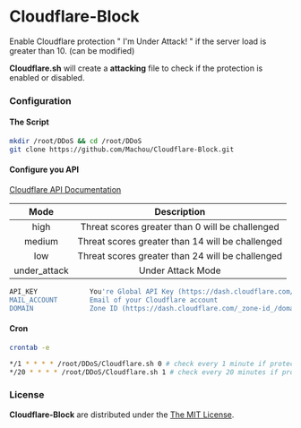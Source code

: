 # Cloudflare-Block

Enable Cloudflare protection " I'm Under Attack! " if the server load is greater than 10. (can be modified)

**Cloudflare.sh** will create a **attacking** file to check if the protection is enabled or disabled.


### Configuration

#### The Script

```bash
mkdir /root/DDoS && cd /root/DDoS
git clone https://github.com/Machou/Cloudflare-Block.git
```


#### Configure you API

[Cloudflare API Documentation](https://api.cloudflare.com/#zone-settings-get-security-level-setting)

| Mode         | Description   |
|:------------:|:-------------:|
| high         | Threat scores greater than 0 will be challenged   |
| medium       | Threat scores greater than 14 will be challenged  |
| low          | Threat scores greater than 24 will be challenged  |
|under_attack  | Under Attack Mode                                 |

```bash
API_KEY				You're Global API Key (https://dash.cloudflare.com/profile)
MAIL_ACCOUNT		Email of your Cloudflare account
DOMAIN				Zone ID (https://dash.cloudflare.com/_zone-id_/domain.com)
```


#### Cron

```bash
crontab -e

*/1 * * * * /root/DDoS/Cloudflare.sh 0 # check every 1 minute if protection is not enabled
*/20 * * * * /root/DDoS/Cloudflare.sh 1 # check every 20 minutes if protection is enabled
```


### License

**Cloudflare-Block** are distributed under the [The MIT License](https://opensource.org/licenses/MIT).
